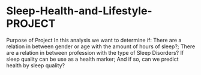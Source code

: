 # Sleep-Health-and-Lifestyle-PROJECT
Purpose of Project In this analysis we want to determine if:  There are a relation in between gender or age with the amount of hours of sleep?; There are a relation in between profession with the type of Sleep Disorders? If sleep quality can be use as a health marker; And if so, can we predict health by sleep quality?
